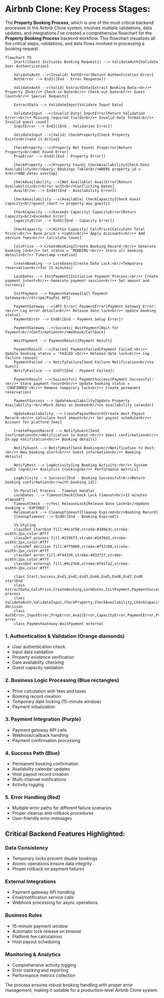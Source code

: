 # Airbnb Clone: **Key Process Stages:**
The **Property Booking Process**, which is one of the most critical backend processes in the Airbnb Clone system, involves multiple validations, data updates, and integrations.I've created a comprehensive flowchart for the **Property Booking Process** backend workflow. This flowchart visualizes all the critical steps, validations, and data flows involved in processing a booking request.

```mermaid
flowchart TD
    Start([Guest Initiates Booking Request]) --> ValidateAuth{Validate User Authentication}
    
    ValidateAuth -->|Invalid| AuthError[Return Authentication Error]
    AuthError --> End1([End - Error Response])
    
    ValidateAuth -->|Valid| ExtractData[Extract Booking Data:<br/>• Property ID<br/>• Check-in Date<br/>• Check-out Date<br/>• Guest Count<br/>• Special Requests]
    
    ExtractData --> ValidateInput{Validate Input Data}
    
    ValidateInput -->|Invalid Data| InputError[Return Validation Error:<br/>• Missing required fields<br/>• Invalid date format<br/>• Invalid guest count]
    InputError --> End2([End - Validation Error])
    
    ValidateInput -->|Valid| CheckProperty{Check Property Exists<br/>and is Active}
    
    CheckProperty -->|Property Not Found| PropError[Return Property<br/>Not Found Error]
    PropError --> End3([End - Property Error])
    
    CheckProperty -->|Property Found| CheckAvailability{Check Date Availability<br/>Query: Bookings Table<br/>WHERE property_id = X<br/>AND dates overlap}
    
    CheckAvailability -->|Not Available| AvailError[Return Availability<br/>Error with<br/>Conflicting Dates]
    AvailError --> End4([End - Availability Error])
    
    CheckAvailability -->|Available| CheckCapacity{Check Guest Capacity<br/>guest_count <= property.max_guests}
    
    CheckCapacity -->|Exceeds Capacity| CapacityError[Return Capacity<br/>Exceeded Error]
    CapacityError --> End5([End - Capacity Error])
    
    CheckCapacity -->|Within Capacity| CalcPrice[Calculate Total Price:<br/>• Base price × nights<br/>• Apply discounts<br/>• Add service fees<br/>• Calculate taxes]
    
    CalcPrice --> CreateBooking[Create Booking Record:<br/>• Generate booking_id<br/>• Set status = 'PENDING'<br/>• Store all booking details<br/>• Timestamp creation]
    
    CreateBooking --> LockDates[Create Date Lock:<br/>Temporary reservation<br/>for 15 minutes]
    
    LockDates --> InitPayment[Initialize Payment Process:<br/>• Create payment intent<br/>• Generate payment session<br/>• Set amount and currency]
    
    InitPayment --> PaymentGateway{Call Payment Gateway<br/>Stripe/PayPal API}
    
    PaymentGateway -->|API Error| PaymentError[Payment Gateway Error:<br/>• Log error details<br/>• Release date lock<br/>• Update booking status]
    PaymentError --> End6([End - Payment Setup Error])
    
    PaymentGateway -->|Success| WaitPayment[Wait for Payment<br/>Confirmation<br/>Webhook/Callback]
    
    WaitPayment --> PaymentResult{Payment Result}
    
    PaymentResult -->|Failed| PaymentFailed[Payment Failed:<br/>• Update booking status = 'FAILED'<br/>• Release date lock<br/>• Log failure reason]
    PaymentFailed --> NotifyFailure[Send Failure Notification<br/>to Guest]
    NotifyFailure --> End7([End - Payment Failed])
    
    PaymentResult -->|Successful| PaymentSuccess[Payment Successful:<br/>• Store payment record<br/>• Update booking status = 'CONFIRMED'<br/>• Remove temporary lock<br/>• Create permanent reservation]
    
    PaymentSuccess --> UpdateAvailability[Update Property Availability:<br/>Mark dates as booked<br/>in availability calendar]
    
    UpdateAvailability --> CreatePayoutRecord[Create Host Payout Record:<br/>• Calculate host amount<br/>• Set payout schedule<br/>• Account for platform fees]
    
    CreatePayoutRecord --> NotifyGuest[Send Confirmation<br/>Notification to Guest:<br/>• Email confirmation<br/>• In-app notification<br/>• Booking details]
    
    NotifyGuest --> NotifyHost[Send Booking<br/>Notification to Host:<br/>• New booking alert<br/>• Guest information<br/>• Booking details]
    
    NotifyHost --> LogActivity[Log Booking Activity:<br/>• System audit log<br/>• Analytics tracking<br/>• Performance metrics]
    
    LogActivity --> Success([End - Booking Successful<br/>Return booking confirmation<br/>with booking_id])
    
    %% Parallel Process - Timeout Handler
    LockDates -.-> TimeoutCheck{Check Lock Timeout<br/>15 minutes elapsed?}
    TimeoutCheck -->|Yes| ReleaseLock[Release Date Lock<br/>Update booking = 'EXPIRED']
    ReleaseLock --> CleanupTimeout[Cleanup Expired<br/>Booking Record]
    CleanupTimeout --> End8([End - Booking Expired])
    
    %% Styling
    classDef startEnd fill:#4caf50,stroke:#388e3c,stroke-width:2px,color:#fff
    classDef process fill:#2196f3,stroke:#1976d2,stroke-width:2px,color:#fff
    classDef decision fill:#ff9800,stroke:#f57c00,stroke-width:2px,color:#fff
    classDef error fill:#f44336,stroke:#d32f2f,stroke-width:2px,color:#fff
    classDef external fill:#9c27b0,stroke:#7b1fa2,stroke-width:2px,color:#fff
    
    class Start,Success,End1,End2,End3,End4,End5,End6,End7,End8 startEnd
    class ExtractData,CalcPrice,CreateBooking,LockDates,InitPayment,PaymentSuccess,UpdateAvailability,CreatePayoutRecord,NotifyGuest,NotifyHost,LogActivity,ReleaseLock,CleanupTimeout process
    class ValidateAuth,ValidateInput,CheckProperty,CheckAvailability,CheckCapacity,PaymentResult,TimeoutCheck decision
    class AuthError,InputError,PropError,AvailError,CapacityError,PaymentError,PaymentFailed,NotifyFailure error
    class PaymentGateway,WaitPayment external
```

### **1. Authentication & Validation (Orange diamonds)**
- User authentication check
- Input data validation
- Property existence verification
- Date availability checking
- Guest capacity validation

### **2. Business Logic Processing (Blue rectangles)**
- Price calculation with fees and taxes
- Booking record creation
- Temporary date locking (15-minute window)
- Payment initialization

### **3. Payment Integration (Purple)**
- Payment gateway API calls
- Webhook/callback handling
- Payment confirmation processing

### **4. Success Path (Blue)**
- Permanent booking confirmation
- Availability calendar updates
- Host payout record creation
- Multi-channel notifications
- Activity logging

### **5. Error Handling (Red)**
- Multiple error paths for different failure scenarios
- Proper cleanup and rollback procedures
- User-friendly error messages

## **Critical Backend Features Highlighted:**

### **Data Consistency**
- Temporary locks prevent double bookings
- Atomic operations ensure data integrity
- Proper rollback on payment failures

### **External Integrations**
- Payment gateway API handling
- Email/notification service calls
- Webhook processing for async operations

### **Business Rules**
- 15-minute payment window
- Automatic lock release on timeout
- Platform fee calculations
- Host payout scheduling

### **Monitoring & Analytics**
- Comprehensive activity logging
- Error tracking and reporting
- Performance metrics collection

The process ensures robust booking handling with proper error management, making it suitable for a production-level Airbnb Clone system.
